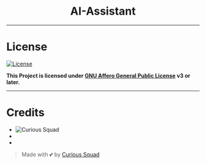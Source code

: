 <h1 align="center">
  <b>AI-Assistant</b>
</h1>

---

# License
[![License](https://www.gnu.org/graphics/agplv3-155x51.png)](LICENSE)  

**This Project is licensed under [GNU Affero General Public License](https://www.gnu.org/licenses/agpl-3.0.en.html) v3 or later.**

---

# Credits
* ![Curious Squad](https://img.shields.io/static/v1?label=Curious-Squad&message=Devs&color=critical)
*
*

> Made with 💕 by [Curious Squad](https://github.com/Curious-Squad)
